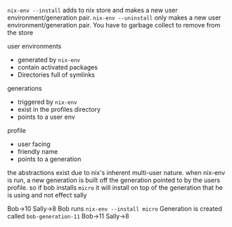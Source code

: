 `nix-env --install` adds to nix store and makes a new user environment/generation pair.
`nix-env --uninstall` only makes a new user environment/generation pair. You have to garbage collect to remove from the store

user environments
* generated by `nix-env`
* contain activated packages
* Directories full of symlinks

generations
* triggered by `nix-env`
* exist in the profiles directory
* points to a user env

profile
* user facing
* friendly name
* points to a generation



the abstractions exist due to nix's inherent multi-user nature. when nix-env is run, a new generation is built off the generation pointed to by the users profile. so if bob installs `micro` it will install on top of the generation that he is using and not effect sally

Bob->10
Sally->8
Bob runs `nix-env --install micro`
Generation is created called `bob-generation-11`
Bob->11
Sally->8

